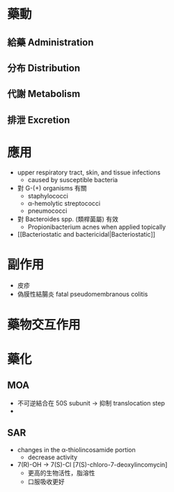 # 藥動
## 給藥 Administration
## 分布 Distribution
## 代謝 Metabolism
## 排泄 Excretion
# 應用
- upper respiratory tract, skin, and tissue infections
	- caused by susceptible bacteria
- 對 G-(+) organisms 有關
	- staphylococci
	- α-hemolytic streptococci
	- pneumococci
- 對 Bacteroides spp. (類桿菌屬) 有效
	- Propionibacterium acnes when applied topically
- [[Bacteriostatic and bactericidal|Bacteriostatic]]
# 副作用
- 皮疹
- 偽膜性結腸炎 fatal pseudomembranous colitis
# 藥物交互作用
# 藥化
## MOA
- 不可逆結合在 50S subunit $\rightarrow$ 抑制 translocation step
- 
## SAR
- changes in the α-thiolincosamide portion 
	- decrease activity
- 7(R)-OH $\rightarrow$ 7(S)-Cl \[7(S)-chloro-7-deoxylincomycin]
	- 更高的生物活性，脂溶性
	- 口服吸收更好